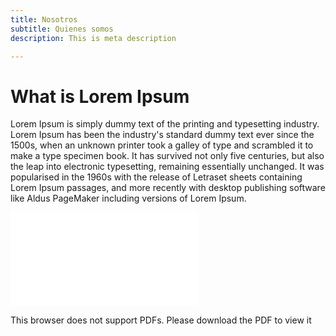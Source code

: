 ```yaml
---
title: Nosotros
subtitle: Quienes somos
description: This is meta description

---
```

# What is Lorem Ipsum

Lorem Ipsum is simply dummy text of the printing and typesetting industry. Lorem Ipsum has been the industry's standard dummy text ever since the 1500s, when an unknown printer took a galley of type and scrambled it to make a type specimen book. It has survived not only five centuries, but also the leap into electronic typesetting, remaining essentially unchanged. It was popularised in the 1960s with the release of Letraset sheets containing Lorem Ipsum passages, and more recently with desktop publishing software like Aldus PageMaker including versions of Lorem Ipsum.

<object data="/images/menu_mosso__3_.pdf" type="application/pdf" width="700px" height="700px">
<embed src="/images/menu_mosso__3_.pdf">
<p>This browser does not support PDFs. Please download the PDF to view it</p>
</embed>
</object>
